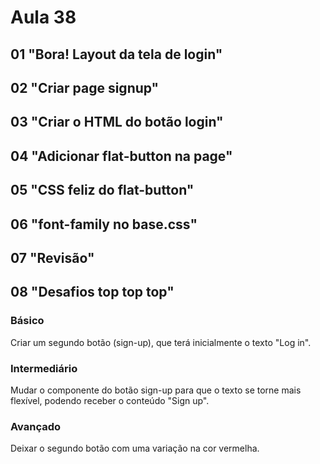 # Aula 38

## 01 "Bora! Layout da tela de login"

## 02 "Criar page signup"

## 03 "Criar o HTML do botão login"

## 04 "Adicionar flat-button na page"

## 05 "CSS feliz do flat-button"

## 06 "font-family no base.css"

## 07 "Revisão"

## 08 "Desafios top top top"

### Básico

Criar um segundo botão (sign-up), que terá inicialmente o texto "Log in".

### Intermediário

Mudar o componente do botão sign-up para que o texto se torne mais flexível, podendo receber o conteúdo "Sign up".

### Avançado

Deixar o segundo botão com uma variação na cor vermelha.